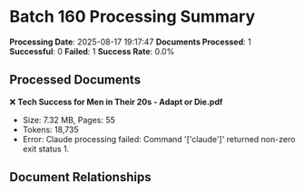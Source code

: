 # Batch 160 Processing Summary

**Processing Date**: 2025-08-17 19:17:47
**Documents Processed**: 1
**Successful**: 0
**Failed**: 1
**Success Rate**: 0.0%

## Processed Documents

❌ **Tech Success for Men in Their 20s - Adapt or Die.pdf**
   - Size: 7.32 MB, Pages: 55
   - Tokens: 18,735
   - Error: Claude processing failed: Command '['claude']' returned non-zero exit status 1.

## Document Relationships
